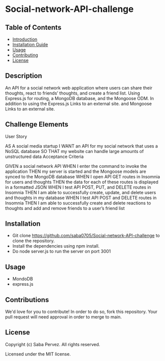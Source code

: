 # Social-network-API-challenge
## Table of Contents

- [Introduction](#introduction)
- [Installation Guide](#installation-guide)
- [Usage](#usage)
- [Contributing](#contributing)
- [License](#license)


## Description 
An API for a social network web application where users can share their thoughts, react to friends’ thoughts, and create a friend list. Using Express.js for routing, a MongoDB database, and the Mongoose ODM. In addition to using the Express.js Links to an external site. and Mongoose Links to an external site.

## Challenge Elements
User Story

AS A social media startup
I WANT an API for my social network that uses a NoSQL database
SO THAT my website can handle large amounts of unstructured data
Acceptance Criteria

GIVEN a social network API
WHEN I enter the command to invoke the application
THEN my server is started and the Mongoose models are synced to the MongoDB database
WHEN I open API GET routes in Insomnia for users and thoughts
THEN the data for each of these routes is displayed in a formatted JSON
WHEN I test API POST, PUT, and DELETE routes in Insomnia
THEN I am able to successfully create, update, and delete users and thoughts in my database
WHEN I test API POST and DELETE routes in Insomnia
THEN I am able to successfully create and delete reactions to thoughts and add and remove friends to a user’s friend list

## Installation
- Git clone https://github.com/saba0705/Social-network-API-challenge to clone the repository.
- Install the dependencies using npm install.
- Do node server.js to run the server on port 3001

## Usage 
- MondoDB
- express.js

## Contributions
We'd love for you to contribute! In order to do so, fork this repository. Your pull request will need approval in order to merge to main.

## License 
Copyright (c) Saba Pervez. All rights reserved.

Licensed under the MIT license.
